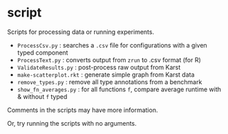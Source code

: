 script
===

Scripts for processing data or running experiments.

- `ProcessCsv.py` : searches a `.csv` file for configurations with a given typed component
- `ProcessText.py` : converts output from `zrun` to .csv format (for R)
- `ValidateResults.py` : post-process raw output from Karst
- `make-scatterplot.rkt` : generate simple graph from Karst data
- `remove_types.py` : remove all type annotations from a benchmark
- `show_fn_averages.py` : for all functions `f`, compare average runtime with & without `f` typed

Comments in the scripts may have more information.

Or, try running the scripts with no arguments.
